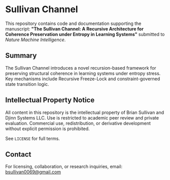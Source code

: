 # Sullivan Channel

This repository contains code and documentation supporting the manuscript:
**"The Sullivan Channel: A Recursive Architecture for Coherence Preservation under Entropy in Learning Systems"** submitted to *Nature Machine Intelligence*.

## Summary
The Sullivan Channel introduces a novel recursion-based framework for preserving structural coherence in learning systems under entropy stress. Key mechanisms include Recursive Freeze-Lock and constraint-governed state transition logic.

## Intellectual Property Notice
All content in this repository is the intellectual property of Brian Sullivan and Djinn Systems LLC. Use is restricted to academic peer review and private evaluation. Commercial use, redistribution, or derivative development without explicit permission is prohibited.

See `LICENSE` for full terms.

## Contact
For licensing, collaboration, or research inquiries, email: bsullivan0069@gmail.com
